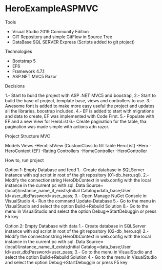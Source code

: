 # HeroExampleASPMVC

Tools
- Visual Studio 2019 Community Edition
- GIT Repository and simple GitFlow in Source Tree
- DataBase SQL SERVER Express (Scripts added to git ptoject)

Technologies
- Bootstrap 5
- EF6
- Framework 4.7.1
- ASP.NET MVC5 Razor

Decisions

1.- Start to build the project with ASP .NET MVC5 and boostrap, 
2.- Start to build the base of project, template base, views and controllers to use.
3.- Awesome font is added to make more easy useful the project and updates all the libraries, boostrap included.
4.- EF is added to start with migrations and data to create, EF was implemented with Code First.
5.- Populate with EF and a new View for HeroList
6.- Create pagination for the table, tha pagination was made simple with actions adn razor.


Project Structure MVC

Models
	Views
		-HeroListView (CustomClass to fill Table HeroList)
	-Hero
	-HeroContext (EF)
	-Rating
Controllers
	-HomeController
	-HeroController




How to, run project

Option 1: Empty Database and feed
1.- Create database in SQLServer instance with sql script in root of the git repository (01-db_hero.sql).
2.- Modify the connectionstring HeroDbContext in web.config with the local instance in the current pc with sql. 
	Data Source=(local)\instance_name_if_exists;Initial Catalog=data_base;User Id=user_db;Password=user_pass;
3.- Open Manage NuGet Console in VisualStudio
4.- Run the command Update-Database
5.- Go to the menu in VisualStudio and select the option Build->Rebuild Solution
6.- Go to the menu in VisualStudio and select the option Debug->StartDebuggin or press F5 key
 

Option 2: Empty Database with data
1.- Create database in SQLServer instance with sql script in root of the git repository (02-db_hero.sql)
2.- Modify the connectionstring HeroDbContext in web.config with the local instance in the current pc with sql. 
	Data Source=(local)\instance_name_if_exists;Initial Catalog=data_base;User Id=user_db;Password=user_pass;
3.- Go to the menu in VisualStudio and select the option Build->Rebuild Solution
4.- Go to the menu in VisualStudio and select the option Debug->StartDebuggin or press F5 key
